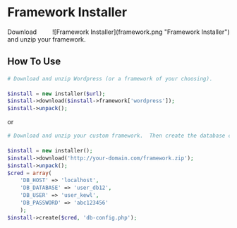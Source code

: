# Framework Installer

<div style="float:right; margin:0 0 0 10px;">
![Framework Installer](framework.png "Framework Installer")
</div>

Download and unzip your framework.

## How To Use
```php
# Download and unzip Wordpress (or a framework of your choosing).

$install = new installer($url);
$install->download($install->framework['wordpress']);
$install->unpack();
```
or
```php
# Download and unzip your custom framework.  Then create the database connection file.

$install = new installer();
$install->download('http://your-domain.com/framework.zip');
$install->unpack();
$cred = array(
	'DB_HOST' => 'localhost', 
	'DB_DATABASE' => 'user_db12', 
	'DB_USER' => 'user_kewl', 
	'DB_PASSWORD' => 'abc123456'
	);
$install->create($cred, 'db-config.php');
```